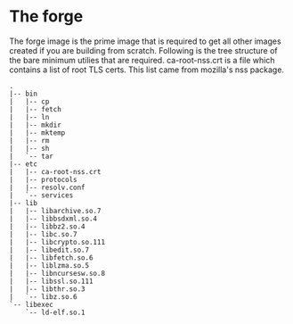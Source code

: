 # The forge

The forge image is the prime image that is required to get all other images
created if you are building from scratch. Following is the tree structure of
the bare minimum utilies that are required. ca-root-nss.crt is a file
which contains a list of root TLS certs. This list came from mozilla's
nss package.

```
.
|-- bin
|   |-- cp
|   |-- fetch
|   |-- ln
|   |-- mkdir
|   |-- mktemp
|   |-- rm
|   |-- sh
|   `-- tar
|-- etc
|   |-- ca-root-nss.crt
|   |-- protocols
|   |-- resolv.conf
|   `-- services
|-- lib
|   |-- libarchive.so.7
|   |-- libbsdxml.so.4
|   |-- libbz2.so.4
|   |-- libc.so.7
|   |-- libcrypto.so.111
|   |-- libedit.so.7
|   |-- libfetch.so.6
|   |-- liblzma.so.5
|   |-- libncursesw.so.8
|   |-- libssl.so.111
|   |-- libthr.so.3
|   `-- libz.so.6
`-- libexec
    `-- ld-elf.so.1
```
